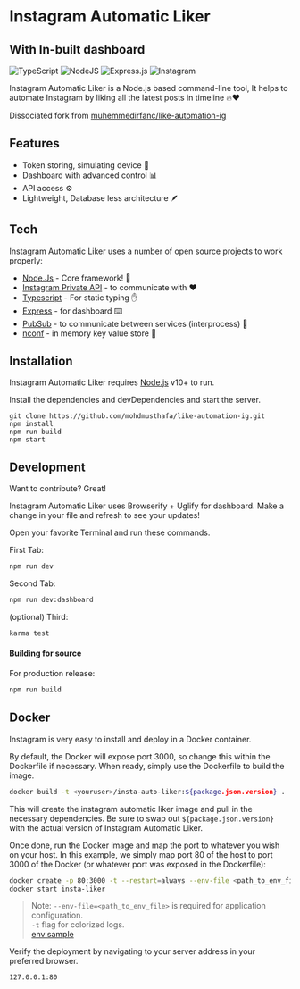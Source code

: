 # Instagram Automatic Liker
## With In-built dashboard

![TypeScript](https://img.shields.io/badge/typescript-%23007ACC.svg?style=for-the-badge&logo=typescript&logoColor=white) 	![NodeJS](https://img.shields.io/badge/node.js-6DA55F?style=for-the-badge&logo=node.js&logoColor=white) ![Express.js](https://img.shields.io/badge/express.js-%23404d59.svg?style=for-the-badge&logo=express&logoColor=%2361DAFB) 	![Instagram](https://img.shields.io/badge/INSTAGRAM-%23E4405F.svg?style=for-the-badge&logo=Instagram&logoColor=white)


Instagram Automatic Liker is a Node.js based command-line tool,
It helps to automate Instagram by liking all the latest posts in timeline 🔥❤️️

Dissociated fork from [muhemmedirfanc/like-automation-ig](https://github.com/muhemmedirfanc/like-automation-ig)

## Features

- Token storing, simulating device  📱
- Dashboard with advanced control 📊
- API access ⚙️
- Lightweight, Database less architecture 🪶

## Tech

Instagram Automatic Liker uses a number of open source projects to work properly:
- [Node.Js] - Core framework! 💯
- [Instagram Private API] - to communicate with  ❤️ 
- [Typescript] - For static typing ✋
- [Express] - for dashboard ⌨️
- [PubSub] - to communicate between services (interprocess) 📣
- [nconf] - in memory key value store 🏪

## Installation

Instagram Automatic Liker requires [Node.js](https://nodejs.org/) v10+ to run.

Install the dependencies and devDependencies and start the server.

```
git clone https://github.com/mohdmusthafa/like-automation-ig.git
npm install
npm run build
npm start
```

## Development

Want to contribute? Great!

Instagram Automatic Liker uses Browserify + Uglify for dashboard.
Make a change in your file and refresh to see your updates!

Open your favorite Terminal and run these commands.

First Tab:

```sh
npm run dev
```

Second Tab:

```sh
npm run dev:dashboard
```

(optional) Third:

```sh
karma test
```

#### Building for source

For production release:

```sh
npm run build
```

## Docker

Instagram is very easy to install and deploy in a Docker container.

By default, the Docker will expose port 3000, so change this within the
Dockerfile if necessary. When ready, simply use the Dockerfile to
build the image.

```sh
docker build -t <youruser>/insta-auto-liker:${package.json.version} .
```

This will create the instagram automatic liker image and pull in the necessary dependencies.
Be sure to swap out `${package.json.version}` with the actual
version of Instagram Automatic Liker.

Once done, run the Docker image and map the port to whatever you wish on
your host. In this example, we simply map port 80 of the host to
port 3000 of the Docker (or whatever port was exposed in the Dockerfile):

```sh
docker create -p 80:3000 -t --restart=always --env-file <path_to_env_file> --name=insta-liker absentauthor/insta-liker:latest
docker start insta-liker
```

> Note: `--env-file=<path_to_env_file>` is required for application configuration.<br />
> `-t` flag for colorized logs.<br />
> [env sample]

Verify the deployment by navigating to your server address in
your preferred browser.

```sh
127.0.0.1:80
```

[//]: # ()

   [node.js]: <http://nodejs.org>
   [Instagram Private API]: <https://github.com/dilame/instagram-private-api>
   [TypeScript]: <https://www.typescriptlang.org/>
   [PubSub]: <https://github.com/mroderick/PubSubJS>
   [express]: <http://expressjs.com>
   [nconf]: <https://github.com/indexzero/nconf>
   [env sample]: <https://gist.github.com/mohdmusthafa/44b2a79d880c9d15a093767de69b9fb9>
